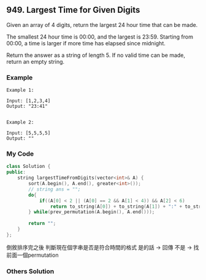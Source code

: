 ## 949. Largest Time for Given Digits

Given an array of 4 digits, return the largest 24 hour time that can be made.

The smallest 24 hour time is 00:00, and the largest is 23:59.  Starting from 00:00, a time is larger if more time has elapsed since midnight.

Return the answer as a string of length 5.  If no valid time can be made, return an empty string.


### Example
```
Example 1:

Input: [1,2,3,4]
Output: "23:41"


Example 2:

Input: [5,5,5,5]
Output: ""
```

### My Code
```c++
class Solution {
public:
    string largestTimeFromDigits(vector<int>& A) {
        sort(A.begin(), A.end(), greater<int>());
        // string ans = "";
        do{
            if((A[0] < 2 || (A[0] == 2 && A[1] < 4)) && A[2] < 6)
                return to_string(A[0]) + to_string(A[1]) + ":" + to_string(A[2]) + to_string(A[3]);
        } while(prev_permutation(A.begin(), A.end()));
        
        return "";
    }
};
```
倒敘排序完之後
判斷現在個字串是否是符合時間的格式
是的話 -> 回傳
不是 -> 找前面一個permutation


### Others Solution
```c++
```


